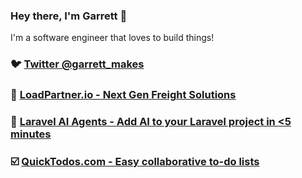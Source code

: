 ### Hey there, I'm Garrett 👋

I'm a software engineer that loves to build things!

### 🐦 [Twitter @garrett_makes](twitter.com/garrett_makes) 

### 🤠 [LoadPartner.io - Next Gen Freight Solutions](https://loadpartner.io)

### 🤖 [Laravel AI Agents - Add AI to your Laravel project in <5 minutes](https://github.com/adrenallen/ai-agents-laravel)

### ☑️ [QuickTodos.com - Easy collaborative to-do lists](https://quicktodos.com) 



<!--
**adrenallen/adrenallen** is a ✨ _special_ ✨ repository because its `README.md` (this file) appears on your GitHub profile.

Here are some ideas to get you started:

- 🔭 I’m currently working on ...
- 🌱 I’m currently learning ...
- 👯 I’m looking to collaborate on ...
- 🤔 I’m looking for help with ...
- 💬 Ask me about ...
- 📫 How to reach me: ...
- 😄 Pronouns: ...
- ⚡ Fun fact: ...
-->
